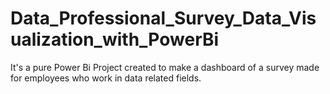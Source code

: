 # Data_Professional_Survey_Data_Visualization_with_PowerBi
It's a pure Power Bi Project created to make a dashboard of a survey made for employees who work in data related fields.
